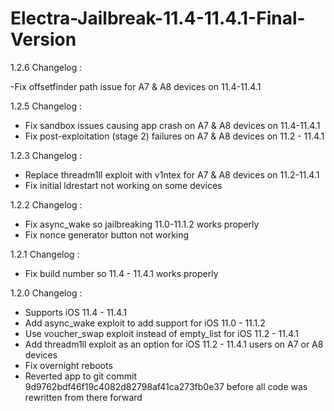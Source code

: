 # Electra-Jailbreak-11.4-11.4.1-Final-Version


1.2.6 Changelog :

-Fix offsetfinder path issue for A7 & A8 devices on 11.4-11.4.1

1.2.5 Changelog :

- Fix sandbox issues causing app crash on A7 & A8 devices on 11.4-11.4.1
- Fix post-exploitation (stage 2) failures on A7 & A8 devices on 11.2 - 11.4.1

1.2.3 Changelog :

- Replace threadm1ll exploit with v1ntex for A7 & A8 devices on 11.2-11.4.1
- Fix initial ldrestart not working on some devices

1.2.2 Changelog :

- Fix async_wake so jailbreaking 11.0-11.1.2 works properly
- Fix nonce generator button not working

1.2.1 Changelog :

- Fix build number so 11.4 - 11.4.1 works properly

1.2.0 Changelog :

- Supports iOS 11.4 - 11.4.1
- Add async_wake exploit to add support for iOS 11.0 - 11.1.2
- Use voucher_swap exploit instead of empty_list for iOS 11.2 - 11.4.1
- Add threadm1ll exploit as an option for iOS 11.2 - 11.4.1 users on A7 or A8 devices
- Fix overnight reboots
- Reverted app to git commit 9d9762bdf46f19c4082d82798af41ca273fb0e37 before all code was rewritten from there forward
